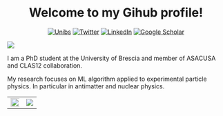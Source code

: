 <h1 align="center">Welcome to my Gihub profile! </h1>

<p align="center">
  <a href="https://drii.unibs.it/?page_id=2764"><img alt="Unibs" title="Unibs" src="https://img.shields.io/badge/UNIBS%20DII-dc002d?style=for-the-badge&color=blue"></a>
  <a href="https://twitter.com/un_gio"><img alt="Twitter" title="Twitter" src="https://img.shields.io/badge/Twitter-1DA1F2?style=for-the-badge&logo=twitter&logoColor=white"/></a>
  <a href="https://www.linkedin.com/in/giovanni-costantini-6b65a010a/"><img alt="LinkedIn" title="LinkedIn"src="https://img.shields.io/badge/linkedin-%230077B5.svg?&style=for-the-badge&logo=linkedin&logoColor=white"></a>
  <a href="https://scholar.google.com/citations?user=xEKuE-EAAAAJ&hl=it"><img alt="Google Scholar" title="Google Scholar"src="https://img.shields.io/badge/scholar-77a9fa.svg?&style=for-the-badge&logo=google-scholar&logoColor=white"></a>
</p>

<a href="https://github.com/404"><img src="https://user-images.githubusercontent.com/73097560/115834477-dbab4500-a447-11eb-908a-139a6edaec5c.gif"></a>

I am a PhD student at the University of Brescia and member of ASACUSA and CLAS12 collaboration.

My research focuses on ML algorithm applied to experimental particle physics. In particular in antimatter and nuclear physics.
                                                                                                                                                 
<table align="center" width="100%">
  <tr>
    <td align="center">
      <img width="120%" src="https://github-readme-stats.vercel.app/api?username=ElettaLiride&count_private=true&theme=radical&show_icons=true" />
    </td>
    <td align="center">
      <img src="https://github-readme-stats.vercel.app/api/top-langs/?username=ElettaLiride&layout=compact&title_color=007bff&text_color=e7e7e7&icon_color=007bff&bg_color=171c28">
    </td>
  </tr>
</table>
